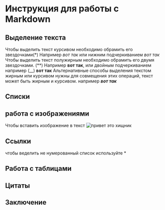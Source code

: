 # Инструкция для работы с Markdown

## Выделение текста
Чтобы выделить текст курсивом необходимо обрамить его звездочками(*) Например *вот так* или нижним подчеркиванием _вот так_
Чтобы выделить  текст полужирным необходимо обрамить его двумя звездочками. (**) Например **вот так**, или двойным подчеркиванием например (__) __вот так__
Альтернативные способы выделения текстом жирным или курсивом нужны для совмещения этих операций, текст может быть жирным и курсивом. например _**вот так**_



## Списки

## работа с изображениями
Чтобы вставить изображение в текст ![привет это хищник](predator.jpeg)

## Ссылки
чтобы веделить не нумерованный список используйте *
## Работа с таблицами

## Цитаты

## Заключение

